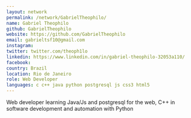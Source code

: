 ```yaml
---
layout: network
permalink: /network/GabrielTheophilo/
name: Gabriel Theophilo
github: GabrielTheophilo
website: https://github.com/GabrielTheophilo
email: gabrieltsf10@gmail.com
instagram:
twitter: twitter.com/theoph1lo
linkedin: https://www.linkedin.com/in/gabriel-theophilo-32053a110/
facebook:
country: Brazil
location: Rio de Janeiro
role: Web Developer
languages: c c++ java python postgresql js css3 html5
---
```


Web developer learning Java/Js and postgresql for the web, C++ in software development and automation with Python
